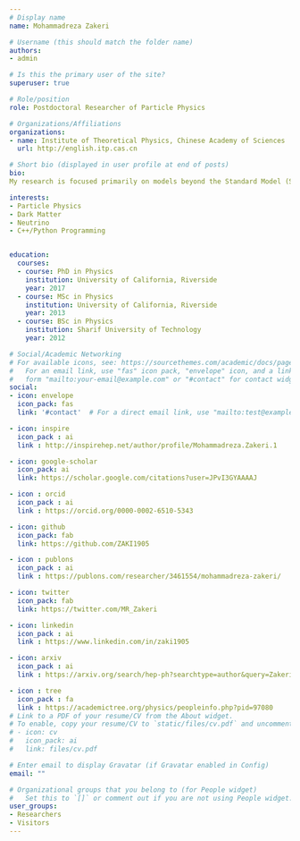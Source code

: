 ```yaml
---
# Display name
name: Mohammadreza Zakeri

# Username (this should match the folder name)
authors:
- admin

# Is this the primary user of the site?
superuser: true

# Role/position
role: Postdoctoral Researcher of Particle Physics

# Organizations/Affiliations
organizations:
- name: Institute of Theoretical Physics, Chinese Academy of Sciences
  url: http://english.itp.cas.cn

# Short bio (displayed in user profile at end of posts)
bio: 
My research is focused primarily on models beyond the Standard Model (SM), designed for the purpose of explaining the nature of Dark Matter (DM) and the origin of neutrino mass. I work on gauge extensions of the SM, flavor physics, radiative processes, direct and indirect signatures of DM in experiments. My work also involves testing various models using the data from particle colliders such as the LHC. I also analyze the results from cosmic ray detectors like DAMPE, and AMS02 to constrain new models.

interests:
- Particle Physics
- Dark Matter
- Neutrino
- C++/Python Programming


education:
  courses:
  - course: PhD in Physics
    institution: University of California, Riverside
    year: 2017
  - course: MSc in Physics
    institution: University of California, Riverside
    year: 2013
  - course: BSc in Physics
    institution: Sharif University of Technology
    year: 2012

# Social/Academic Networking
# For available icons, see: https://sourcethemes.com/academic/docs/page-builder/#icons
#   For an email link, use "fas" icon pack, "envelope" icon, and a link in the
#   form "mailto:your-email@example.com" or "#contact" for contact widget.
social:
- icon: envelope
  icon_pack: fas
  link: '#contact'  # For a direct email link, use "mailto:test@example.org".

- icon: inspire
  icon_pack : ai
  link : http://inspirehep.net/author/profile/Mohammadreza.Zakeri.1

- icon: google-scholar
  icon_pack: ai
  link: https://scholar.google.com/citations?user=JPvI3GYAAAAJ

- icon : orcid
  icon_pack : ai
  link : https://orcid.org/0000-0002-6510-5343

- icon: github
  icon_pack: fab
  link: https://github.com/ZAKI1905

- icon : publons
  icon_pack : ai
  link : https://publons.com/researcher/3461554/mohammadreza-zakeri/

- icon: twitter
  icon_pack: fab
  link: https://twitter.com/MR_Zakeri

- icon: linkedin
  icon_pack : ai
  link : https://www.linkedin.com/in/zaki1905

- icon: arxiv
  icon_pack : ai
  link : https://arxiv.org/search/hep-ph?searchtype=author&query=Zakeri%2C+M

- icon : tree
  icon_pack : fa
  link : https://academictree.org/physics/peopleinfo.php?pid=97080
# Link to a PDF of your resume/CV from the About widget.
# To enable, copy your resume/CV to `static/files/cv.pdf` and uncomment the lines below.
# - icon: cv
#   icon_pack: ai
#   link: files/cv.pdf

# Enter email to display Gravatar (if Gravatar enabled in Config)
email: ""

# Organizational groups that you belong to (for People widget)
#   Set this to `[]` or comment out if you are not using People widget.
user_groups:
- Researchers
- Visitors
---
```


